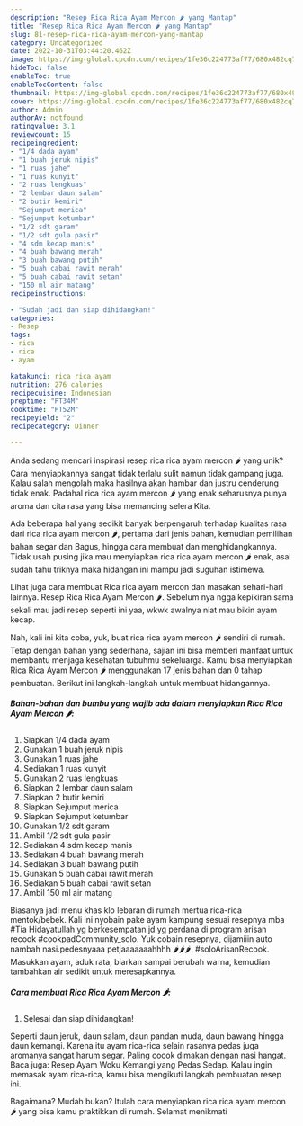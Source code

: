 ```yaml
---
description: "Resep Rica Rica Ayam Mercon 🌶 yang Mantap"
title: "Resep Rica Rica Ayam Mercon 🌶 yang Mantap"
slug: 81-resep-rica-rica-ayam-mercon-yang-mantap
category: Uncategorized
date: 2022-10-31T03:44:20.462Z
image: https://img-global.cpcdn.com/recipes/1fe36c224773af77/680x482cq70/rica-rica-ayam-mercon-foto-resep-utama.jpg
hideToc: false
enableToc: true
enableTocContent: false
thumbnail: https://img-global.cpcdn.com/recipes/1fe36c224773af77/680x482cq70/rica-rica-ayam-mercon-foto-resep-utama.jpg
cover: https://img-global.cpcdn.com/recipes/1fe36c224773af77/680x482cq70/rica-rica-ayam-mercon-foto-resep-utama.jpg
author: Admin
authorAv: notfound
ratingvalue: 3.1
reviewcount: 15
recipeingredient:
- "1/4 dada ayam"
- "1 buah jeruk nipis"
- "1 ruas jahe"
- "1 ruas kunyit"
- "2 ruas lengkuas"
- "2 lembar daun salam"
- "2 butir kemiri"
- "Sejumput merica"
- "Sejumput ketumbar"
- "1/2 sdt garam"
- "1/2 sdt gula pasir"
- "4 sdm kecap manis"
- "4 buah bawang merah"
- "3 buah bawang putih"
- "5 buah cabai rawit merah"
- "5 buah cabai rawit setan"
- "150 ml air matang"
recipeinstructions:

- "Sudah jadi dan siap dihidangkan!"
categories:
- Resep
tags:
- rica
- rica
- ayam

katakunci: rica rica ayam 
nutrition: 276 calories
recipecuisine: Indonesian
preptime: "PT34M"
cooktime: "PT52M"
recipeyield: "2"
recipecategory: Dinner

---
```





Anda sedang mencari inspirasi resep rica rica ayam mercon 🌶 yang unik? Cara menyiapkannya sangat tidak terlalu sulit namun tidak gampang juga. Kalau salah mengolah maka hasilnya akan hambar dan justru cenderung tidak enak. Padahal rica rica ayam mercon 🌶 yang enak seharusnya punya aroma dan cita rasa yang bisa memancing selera Kita.





Ada beberapa hal yang sedikit banyak berpengaruh terhadap kualitas rasa dari rica rica ayam mercon 🌶, pertama dari jenis bahan, kemudian pemilihan bahan segar dan Bagus, hingga cara membuat dan menghidangkannya. Tidak usah pusing jika mau menyiapkan rica rica ayam mercon 🌶 enak,      asal sudah tahu triknya maka hidangan ini mampu jadi suguhan istimewa.














Lihat juga cara membuat Rica rica ayam mercon dan masakan sehari-hari lainnya. Resep Rica Rica Ayam Mercon 🌶. Sebelum nya ngga kepikiran sama sekali mau jadi resep seperti ini yaa, wkwk awalnya niat mau bikin ayam kecap.






Nah, kali ini kita coba, yuk, buat rica rica ayam mercon 🌶 sendiri di rumah. Tetap dengan bahan yang sederhana, sajian ini bisa memberi manfaat untuk membantu menjaga kesehatan tubuhmu sekeluarga. Kamu bisa menyiapkan Rica Rica Ayam Mercon 🌶 menggunakan 17 jenis bahan dan 0 tahap pembuatan. Berikut ini langkah-langkah untuk membuat hidangannya.

<!--inarticleads1-->

##### Bahan-bahan dan bumbu yang wajib ada dalam menyiapkan Rica Rica Ayam Mercon 🌶:

1. Siapkan 1/4 dada ayam
1. Gunakan 1 buah jeruk nipis
1. Gunakan 1 ruas jahe
1. Sediakan 1 ruas kunyit
1. Gunakan 2 ruas lengkuas
1. Siapkan 2 lembar daun salam
1. Siapkan 2 butir kemiri
1. Siapkan Sejumput merica
1. Siapkan Sejumput ketumbar
1. Gunakan 1/2 sdt garam
1. Ambil 1/2 sdt gula pasir
1. Sediakan 4 sdm kecap manis
1. Sediakan 4 buah bawang merah
1. Sediakan 3 buah bawang putih
1. Gunakan 5 buah cabai rawit merah
1. Sediakan 5 buah cabai rawit setan
1. Ambil 150 ml air matang


Biasanya jadi menu khas klo lebaran di rumah mertua rica-rica mentok/bebek. Kali ini nyobain pake ayam kampung sesuai resepnya mba #Tia Hidayatullah yg berkesempatan jd yg perdana di program arisan recook #cookpadCommunity_solo. Yuk cobain resepnya, dijamiiin auto nambah nasi.pedesnyaaa petjaaaaaaahhhh 🌶🌶🌶. #soloArisanRecook. Masukkan ayam, aduk rata, biarkan sampai berubah warna, kemudian tambahkan air sedikit untuk meresapkannya. 

<!--inarticleads2-->

##### Cara membuat Rica Rica Ayam Mercon 🌶:


1. Selesai dan siap dihidangkan!

Seperti daun jeruk, daun salam, daun pandan muda, daun bawang hingga daun kemangi. Karena itu ayam rica-rica selain rasanya pedas juga aromanya sangat harum segar. Paling cocok dimakan dengan nasi hangat. Baca juga: Resep Ayam Woku Kemangi yang Pedas Sedap. Kalau ingin memasak ayam rica-rica, kamu bisa mengikuti langkah pembuatan resep ini. 

Bagaimana? Mudah bukan? Itulah cara menyiapkan rica rica ayam mercon 🌶 yang bisa kamu praktikkan di rumah. Selamat menikmati
